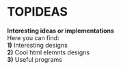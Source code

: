 # TOPIDEAS <br>
**Interesting ideas or implementations** <br>
Here you can find:<br>
**1)** Interesting designs<br>
**2)** Cool html elemnts designs<br>
**3)** Useful programs<br>
